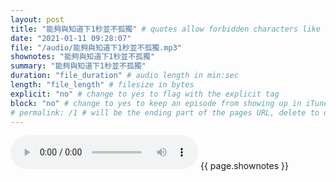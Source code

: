 ```yaml
---
layout: post
title: "能夠與知道下1秒並不孤獨" # quotes allow forbidden characters like the colon
date: "2021-01-11 09:28:07"
file: "/audio/能夠與知道下1秒並不孤獨.mp3"
shownotes: "能夠與知道下1秒並不孤獨"
summary: "能夠與知道下1秒並不孤獨"
duration: "file_duration" # audio length in min:sec
length: "file_length" # filesize in bytes
explicit: "no" # change to yes to flag with the explicit tag
block: "no" # change to yes to keep an episode from showing up in iTunes
# permalink: /1 # will be the ending part of the pages URL, delete to default to the title
---
```


<audio controls>
<source src="{{site.url}}{{site.baseurl}}{{ page.file }}" type="audio/x-mp3">
Your browser does not support the audio element.
</audio>
{{ page.shownotes }}
